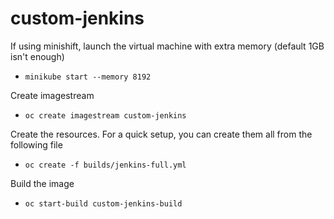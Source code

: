 # custom-jenkins

If using minishift, launch the virtual machine with extra memory (default 1GB isn't enough)
  * `minikube start --memory 8192`

Create imagestream
  * `oc create imagestream custom-jenkins`

Create the resources. For a quick setup, you can create them all from the following file
  * `oc create -f builds/jenkins-full.yml`

Build the image
  * `oc start-build custom-jenkins-build`
